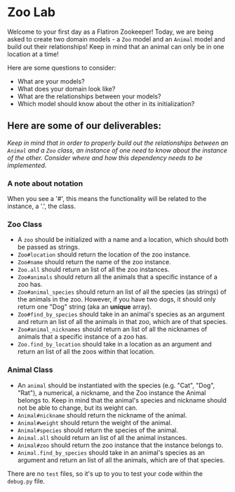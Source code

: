 # Zoo Lab

Welcome to your first day as a Flatiron Zookeeper!
Today, we are being asked to create two domain models - a `Zoo` model and an `Animal` model and build out their relationships! Keep in mind that an animal can only be in one location at a time!

Here are some questions to consider:

* What are your models?
* What does your domain look like?
* What are the relationships between your models? 
* Which model should know about the other in its initialization?

## Here are some of our deliverables:

_Keep in mind that in order to properly build out the relationships between an `Animal` and a `Zoo` class, an instance of one need to know about the instance of the other. Consider where and how this dependency needs to be implemented._

### A note about notation
When you see a '#', this means the functionality will be related to the instance, a '.', the class. 

### Zoo Class
- A `zoo` should be initialized with a name and a location, which should both be passed as strings.
- `Zoo#location` should return the location of the zoo instance.
- `Zoo#name` should return the name of the zoo instance.
- `Zoo.all` should return an list of all the zoo instances.
- `Zoo#animals` should return all the animals that a specific instance of a zoo has.
- `Zoo#animal_species` should return an list of all the species (as strings) of the animals in the zoo. However, if you have two dogs, it should only return one "Dog" string (aka an **unique** array).
- `Zoo#find_by_species` should take in an animal's species as an argument and return an list of all the animals in that zoo, which are of that species.
- `Zoo#animal_nicknames` should return an list of all the nicknames of animals that a specific instance of a zoo has.
- `Zoo.find_by_location` should take in a location as an argument and return an list of all the zoos within that location.

### Animal Class
- An `animal` should be instantiated with the species (e.g. "Cat", "Dog", "Rat"), a numerical, a nickname, and the Zoo instance the Animal belongs to. Keep in mind that the animal's species and nickname should not be able to change, but its weight can.
- `Animal#nickname` should return the nickname of the animal.
- `Animal#weight` should return the weight of the animal.
- `Animal#species` should return the species of the animal.
- `Animal.all` should return an list of all the animal instances.
- `Animal#zoo` should return the zoo instance that the instance belongs to.
- `Animal.find_by_species` should take in an animal's species as an argument and return an list of all the animals, which are of that species.

There are no `test` files, so it's up to you to test your code within the `debug.py` file.
